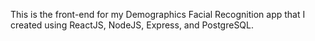 This is the front-end for my Demographics Facial Recognition app that I created using ReactJS, NodeJS, Express, and PostgreSQL.
